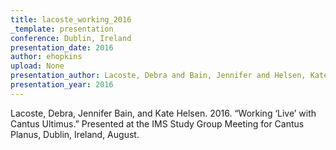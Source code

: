 ```yaml
---
title: lacoste_working_2016
_template: presentation
conference: Dublin, Ireland
presentation_date: 2016
author: ehopkins
upload: None
presentation_author: Lacoste, Debra and Bain, Jennifer and Helsen, Kate
presentation_year: 2016
---
```

Lacoste, Debra, Jennifer Bain, and Kate Helsen. 2016. “Working ‘Live’ with Cantus Ultimus.” Presented at the IMS Study Group Meeting for Cantus Planus, Dublin, Ireland, August.